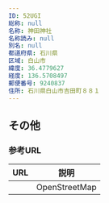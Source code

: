 ```yaml
---
ID: 52UGI
総称: null
名称: 神田神社
名称読み: null
別名: null
都道府県: 石川県
区域: 白山市
緯度: 36.4779627
経度: 136.5708497
郵便番号: 9240837
住所: 石川県白山市吉田町８８１
---
```


## その他

### 参考URL

| URL | 説明          |
| --- | ------------- |
|     | OpenStreetMap |
